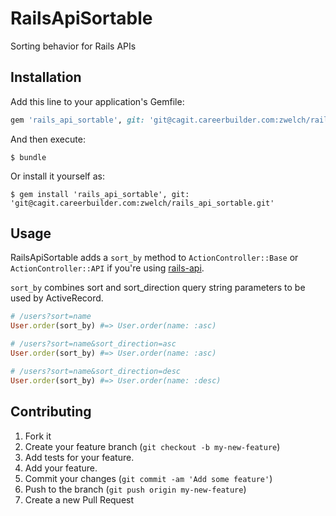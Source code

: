 # RailsApiSortable

Sorting behavior for Rails APIs

## Installation

Add this line to your application's Gemfile:

```ruby
gem 'rails_api_sortable', git: 'git@cagit.careerbuilder.com:zwelch/rails_api_sortable.git'
```

And then execute:

    $ bundle

Or install it yourself as:

    $ gem install 'rails_api_sortable', git: 'git@cagit.careerbuilder.com:zwelch/rails_api_sortable.git'

## Usage

RailsApiSortable adds a `sort_by` method to `ActionController::Base` or `ActionController::API` if you're using [rails-api](https://github.com/rails-api/rails-api). 

`sort_by` combines sort and sort_direction query string parameters to be used by ActiveRecord.

```ruby
# /users?sort=name
User.order(sort_by) #=> User.order(name: :asc)

# /users?sort=name&sort_direction=asc
User.order(sort_by) #=> User.order(name: :asc)

# /users?sort=name&sort_direction=desc
User.order(sort_by) #=> User.order(name: :desc)
```

## Contributing

1. Fork it
2. Create your feature branch (`git checkout -b my-new-feature`)
3. Add tests for your feature.
4. Add your feature.
5. Commit your changes (`git commit -am 'Add some feature'`)
6. Push to the branch (`git push origin my-new-feature`)
7. Create a new Pull Request
